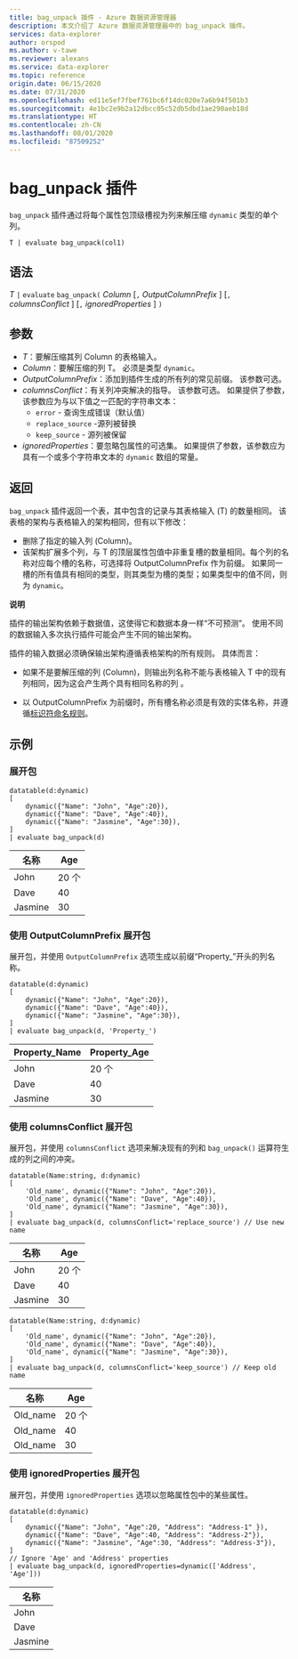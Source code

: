```yaml
---
title: bag_unpack 插件 - Azure 数据资源管理器
description: 本文介绍了 Azure 数据资源管理器中的 bag_unpack 插件。
services: data-explorer
author: orspod
ms.author: v-tawe
ms.reviewer: alexans
ms.service: data-explorer
ms.topic: reference
origin.date: 06/15/2020
ms.date: 07/31/2020
ms.openlocfilehash: ed11e5ef7fbef761bc6f14dc020e7a6b94f501b3
ms.sourcegitcommit: 4e1bc2e9b2a12dbcc05c52db5dbd1ae290aeb18d
ms.translationtype: HT
ms.contentlocale: zh-CN
ms.lasthandoff: 08/01/2020
ms.locfileid: "87509252"
---
```

# <a name="bag_unpack-plugin"></a>bag_unpack 插件

`bag_unpack` 插件通过将每个属性包顶级槽视为列来解压缩 `dynamic` 类型的单个列。

    T | evaluate bag_unpack(col1)

## <a name="syntax"></a>语法

*T* `|` `evaluate` `bag_unpack(` *Column* [`,` *OutputColumnPrefix* ] [`,` *columnsConflict* ] [`,` *ignoredProperties* ] `)`

## <a name="arguments"></a>参数

* *T*：要解压缩其列 Column 的表格输入。
* *Column*：要解压缩的列 T。 必须是类型 `dynamic`。
* *OutputColumnPrefix*：添加到插件生成的所有列的常见前缀。 该参数可选。
* *columnsConflict*：有关列冲突解决的指导。 该参数可选。 如果提供了参数，该参数应为与以下值之一匹配的字符串文本：
    - `error` - 查询生成错误（默认值）
    - `replace_source` -源列被替换
    - `keep_source` - 源列被保留
* *ignoredProperties*：要忽略包属性的可选集。 如果提供了参数，该参数应为具有一个或多个字符串文本的 `dynamic` 数组的常量。

## <a name="returns"></a>返回

`bag_unpack` 插件返回一个表，其中包含的记录与其表格输入 (T) 的数量相同。 该表格的架构与表格输入的架构相同，但有以下修改：

* 删除了指定的输入列 (Column)。
* 该架构扩展多个列，与 T 的顶层属性包值中非重复槽的数量相同。每个列的名称对应每个槽的名称，可选择将 OutputColumnPrefix 作为前缀。 如果同一槽的所有值具有相同的类型，则其类型为槽的类型；如果类型中的值不同，则为 `dynamic`。

**说明**

插件的输出架构依赖于数据值，这使得它和数据本身一样“不可预测”。 使用不同的数据输入多次执行插件可能会产生不同的输出架构。

插件的输入数据必须确保输出架构遵循表格架构的所有规则。 具体而言：

* 如果不是要解压缩的列 (Column)，则输出列名称不能与表格输入 T 中的现有列相同，因为这会产生两个具有相同名称的列 。

* 以 OutputColumnPrefix 为前缀时，所有槽名称必须是有效的实体名称，并遵循[标识符命名规则](./schema-entities/entity-names.md#identifier-naming-rules)。

## <a name="examples"></a>示例

### <a name="expand-a-bag"></a>展开包


<!-- csl: https://help.kusto.chinacloudapi.cn/Samples -->
```kusto
datatable(d:dynamic)
[
    dynamic({"Name": "John", "Age":20}),
    dynamic({"Name": "Dave", "Age":40}),
    dynamic({"Name": "Jasmine", "Age":30}),
]
| evaluate bag_unpack(d)
```

|名称  |Age|
|------|---|
|John  |20 个 |
|Dave  |40 |
|Jasmine|30 |


### <a name="expand-a-bag-with-outputcolumnprefix"></a>使用 OutputColumnPrefix 展开包

展开包，并使用 `OutputColumnPrefix` 选项生成以前缀“Property_”开头的列名称。

<!-- csl: https://help.kusto.chinacloudapi.cn/Samples -->
```kusto
datatable(d:dynamic)
[
    dynamic({"Name": "John", "Age":20}),
    dynamic({"Name": "Dave", "Age":40}),
    dynamic({"Name": "Jasmine", "Age":30}),
]
| evaluate bag_unpack(d, 'Property_')
```

|Property_Name|Property_Age|
|---|---|
|John|20 个|
|Dave|40|
|Jasmine|30|

### <a name="expand-a-bag-with-columnsconflict"></a>使用 columnsConflict 展开包

展开包，并使用 `columnsConflict` 选项来解决现有的列和 `bag_unpack()` 运算符生成的列之间的冲突。

<!-- csl: https://help.kusto.chinacloudapi.cn/Samples -->
```kusto
datatable(Name:string, d:dynamic)
[
    'Old_name', dynamic({"Name": "John", "Age":20}),
    'Old_name', dynamic({"Name": "Dave", "Age":40}),
    'Old_name', dynamic({"Name": "Jasmine", "Age":30}),
]
| evaluate bag_unpack(d, columnsConflict='replace_source') // Use new name
```

|名称|Age|
|---|---|
|John|20 个|
|Dave|40|
|Jasmine|30|

<!-- csl: https://help.kusto.chinacloudapi.cn/Samples -->
```kusto
datatable(Name:string, d:dynamic)
[
    'Old_name', dynamic({"Name": "John", "Age":20}),
    'Old_name', dynamic({"Name": "Dave", "Age":40}),
    'Old_name', dynamic({"Name": "Jasmine", "Age":30}),
]
| evaluate bag_unpack(d, columnsConflict='keep_source') // Keep old name
```

|名称|Age|
|---|---|
|Old_name|20 个|
|Old_name|40|
|Old_name|30|

### <a name="expand-a-bag-with-ignoredproperties"></a>使用 ignoredProperties 展开包

展开包，并使用 `ignoredProperties` 选项以忽略属性包中的某些属性。

<!-- csl: https://help.kusto.chinacloudapi.cn/Samples -->
```kusto
datatable(d:dynamic)
[
    dynamic({"Name": "John", "Age":20, "Address": "Address-1" }),
    dynamic({"Name": "Dave", "Age":40, "Address": "Address-2"}),
    dynamic({"Name": "Jasmine", "Age":30, "Address": "Address-3"}),
]
// Ignore 'Age' and 'Address' properties
| evaluate bag_unpack(d, ignoredProperties=dynamic(['Address', 'Age']))
```

|名称|
|---|
|John|
|Dave|
|Jasmine|
